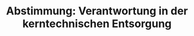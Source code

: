 ---
abstimmung:
  abstimmung: 1
  bundestagssitzung: 209
  datum: 15. Dezember 2016
  legislaturperiode: 18
categories:
- Wirtschaft
- Energie
- Finanzen
data:
- title: Abstimmungsergebnis 20161215_1-data.pdf
  url: /res/abstimmungsliste/20161215_1-data.pdf
- title: Abstimmungsergebnis 20161215_1_xls-data.csv
  url: /res/abstimmungsliste/csv/20161215_1_xls-data.csv
documents:
- local: /res/abstimmungsdaten/018-209-01/1810469.pdf
  title: Drucksache 18/10469.pdf
  url: http://dip21.bundestag.de/dip21/btd/18/104/1810469.pdf
- local: /res/abstimmungsdaten/018-209-01/1810671.pdf
  title: Drucksache 18/10671.pdf
  url: http://dip21.bundestag.de/dip21/btd/18/106/1810671.pdf
ergebnis:
  cdu/csu:
    enthaltung: 0
    gesamt: 310
    ja: 282
    nein: 2
    nichtabgegeben: 26
    ungueltig: 0
  die.linke:
    enthaltung: 0
    gesamt: 64
    ja: 0
    nein: 55
    nichtabgegeben: 9
    ungueltig: 0
  file: 20161215_1_xls-data.csv
  gruenen:
    enthaltung: 4
    gesamt: 63
    ja: 52
    nein: 1
    nichtabgegeben: 6
    ungueltig: 0
  spd:
    enthaltung: 2
    gesamt: 193
    ja: 182
    nein: 0
    nichtabgegeben: 9
    ungueltig: 0
layout: abstimmung
links:
- title: https://www.bundestag.de/parlament/plenum/abstimmung/abstimmung?id=442
  url: https://www.bundestag.de/parlament/plenum/abstimmung/abstimmung?id=442
- title: http://www.abgeordnetenwatch.de/verantwortung_fuer_die_kerntechnische_entsorgung-1105-829.html
  url: http://www.abgeordnetenwatch.de/verantwortung_fuer_die_kerntechnische_entsorgung-1105-829.html
preview: 'Deutscher Bundestag


  209. Sitzung des Deutschen Bundestages

  am Donnerstag, 15.Dezember 2016


  Endgültiges Ergebnis der Namentlichen Abstimmung Nr. 1


  Gesetzentwurf der Fraktionen der CDU/CSU, SPD und BÜNDNIS 90/DIE GRÜNEN

  Entwurf eines Gesetzes zur Neuordnung der Verantwortung in der kerntechnischen

  Entsorgung

  Drs. 18/10469 und 18/10671


  Abgegebene Stimmen insgesamt:


  580


  Nicht abgegebene Stimmen:

  Ja-Stimmen:


  50

  516


  Nein-Stimmen:


  58


  Enthaltungen:


  6


  Ungültige:


  0


  Berlin, den 15.12.2016


  Beginn: 10:14

  Ende: 10:18

  '
tags:
- Abfall
- Kernenergie
- AKW
- EU
title: 'Abstimmung: Verantwortung in der kerntechnischen Entsorgung'
---
